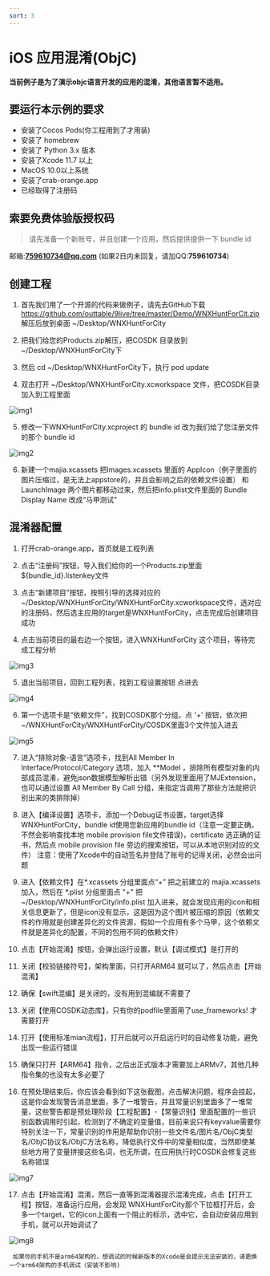 ```yaml
---
sort: 3
---
```

# iOS 应用混淆(ObjC)
**当前例子是为了演示objc语言开发的应用的混淆，其他语言暂不适用。**

## 要运行本示例的要求
- 安装了Cocos Pods(你工程用到了才用装)
- 安装了 homebrew
- 安装了 Python 3.x 版本
- 安装了Xcode 11.7 以上
- MacOS 10.0以上系统
- 安装了crab-orange.app
- 已经取得了注册码

## 索要免费体验版授权码
>请先准备一个新账号，并且创建一个应用，然后提供提供一下 bundle id
>

邮箱:**759610734@qq.com** (如果2日内未回复，请加QQ:**759610734**)

## 创建工程
1. 首先我们用了一个开源的代码来做例子，请先去GitHub下载 https://github.com/outtable/9live/tree/master/Demo/WNXHuntForCit.zip 解压后放到桌面 ~/Desktop/WNXHuntForCity

2. 把我们给您的Products.zip解压，把COSDK 目录放到 ~/Desktop/WNXHuntForCity下

3. 然后 cd ~/Desktop/WNXHuntForCity下，执行  pod update

4. 双击打开 ~/Desktop/WNXHuntForCity.xcworkspace 文件，把COSDK目录加入到工程里面 
>
![img1](http://m.qpic.cn/psc?/V51E5kN14aJcIX2j9YpC3rIJsV2taSpE/bqQfVz5yrrGYSXMvKr.cqXnCOJv*ULNg0eOy679aBTkR1.bCwacDku6THY1d*jicLgO75MXLFQ.CW3c0*2OIIIqJ.3GhqY5whWn8FZR6Reo!/mnull&bo=QALMAAAAAAADB6w!&rf=photolist&t=5)

5. 修改一下WNXHuntForCity.xcproject 的 bundle id 改为我们给了您注册文件的那个 bundle id
>
 ![img2](http://m.qpic.cn/psc?/V51E5kN14aJcIX2j9YpC3rIJsV2taSpE/bqQfVz5yrrGYSXMvKr.cqbg.7ms8eqlBYZjBJE52k56PqIuhSe7bLbIUagvBrcEW1dt8xtxwRxgN7vX0NCPQ*aMwX9InluV7hSpdJONFx2U!/mnull&bo=5ANIAQAAAAADB4w!&rf=photolist&t=5)

6. 新建一个majia.xcassets 把Images.xcassets 里面的 AppIcon（例子里面的图片压缩过，是无法上appstore的，并且会影响之后的依赖文件设置） 和 LaunchImage 两个图片都移动过来，然后把info.plist文件里面的 Bundle Display Name 改成“马甲测试"

## 混淆器配置
1. 打开crab-orange.app，首页就是工程列表

2. 点击“注册码”按钮，导入我们给你的一个Products.zip里面${bundle_id}.listenkey文件

3. 点击“新建项目”按钮，按照引导的选择对应的~/Desktop/WNXHuntForCity/WNXHuntForCity.xcworkspace文件，选对应的注册码，然后选主应用的target是WNXHuntForCity，点击完成后创建项目成功

4. 点击当前项目的最右边一个按钮，进入WNXHuntForCity 这个项目，等待完成工程分析
>
![img3](http://m.qpic.cn/psc?/V51E5kN14aJcIX2j9YpC3rIJsV2taSpE/bqQfVz5yrrGYSXMvKr.cqRPjDivT3gyNU3.uY15rfAItY*LSj.EPvDaWTbtb6Hfp*pcRt6zq6UqHBsHmj2fRGWS*I6oNNm8*CV0EqHHISak!/mnull&bo=JAJ.AQAAAAADB3s!&rf=photolist&t=5)

5. 退出当前项目，回到工程列表，找到工程设置按钮 点进去
>
![img4](http://m.qpic.cn/psc?/V51E5kN14aJcIX2j9YpC3rIJsV2taSpE/bqQfVz5yrrGYSXMvKr.cqb6bJCGDQn.DH*t2gF9rMbVXWvFGbLsSRQV2lbOn0eu2bKKmOCY8kv3U9I0gfzbNXGe4pV5EbShpVcrI4vkf*UI!/mnull&bo=pgGiAAAAAAADByc!&rf=photolist&t=5)

6. 第一个选项卡是“依赖文件”，找到COSDK那个分组，点 '+' 按钮，依次把~/WNXHuntForCity/WNXHuntForCity/COSDK里面3个文件加入进去
>
![img5](http://m.qpic.cn/psc?/V51E5kN14aJcIX2j9YpC3rIJsV2taSpE/TmEUgtj9EK6.7V8ajmQrEC*do*CM*LxyKDUGF*39*dXopHyafmF1otkP6Oz8hR899Lai9l0wAaa.u6GJni60sSJSv75B*MiAqQoc.FiVZp8!/b&bo=0ANuAQAAAAADF44!&rf=viewer_4)

7. 进入“排除对象-语言”选项卡，找到All Member In Interface/Protocol/Category 选项，加入 **Model ，排除所有模型对象的内部成员混淆，避免json数据模型解析出错（另外发现里面用了MJExtension，也可以通过设置 All Member By Call 分组，来指定当调用了那些方法就把识别出来的类排除掉）

8. 进入【编译设置】选项卡，添加一个Debug证书设置，target选择WNXHuntForCity，bundle id使用您新应用的bundle id（注意一定要正确，不然会影响查找本地 mobile provision file文件错误)，certificate 选正确的证书，然后点 mobile provision file 旁边的搜索按钮，可以从本地识别对应的文件） 注意：使用了Xcode中的自动签名并登陆了账号的记得关闭，必然会出问题

9. 进入【依赖文件】在*.xcassets 分组里面点“+” 把之前建立的 majia.xcassets 加入，然后在 *.plist 分组里面点 "+" 把 ~/Desktop/WNXHuntForCity/info.plist 加入进来，就会发现应用的icon和相关信息更新了，但是icon没有显示，这是因为这个图片被压缩的原因（依赖文件的作用就是创建差异化的文件资源，假如一个应用有多个马甲，这个依赖文件就是差异化的配置，不同的包用不同的依赖文件）

10. 点击【开始混淆】按钮，会弹出运行设置，默认【调试模式】是打开的

11. 关闭【校验链接符号】，架构里面，只打开ARM64 就可以了，然后点击【开始混淆】

12. 确保【swift混编】是关闭的，没有用到混编就不需要了

13. 关闭【使用COSDK动态库】，只有你的podfile里面用了use_frameworks! 才需要打开

14. 打开【使用标准mian流程】，打开后就可以开启运行时的自动修复功能，避免出现一些运行错误

15. 确保只打开【ARM64】指令，之后出正式版本才需要加上ARMv7，其他几种指令集的也没有太多必要了

16. 在预处理结束后，你应该会看到如下这张截图，点击解决问题，程序会挂起，这是你会发现警告消息里面，多了一堆警告，并且常量识别里面多了一堆常量，这些警告都是预处理阶段【工程配置】-【常量识别】里面配置的一些识别函数调用时引起，检测到了不确定的变量值，目前来说只有keyvalue需要你特别关注一下，常量识别的作用是帮助你识别一些文件名/图片名/ObjC类型名/ObjC协议名/ObjC方法名称，降低执行文件中的常量相似度，当然即使某些地方用了变量拼接这些名词，也无所谓，在应用执行时COSDK会修复这些名称错误
>
![img7](http://m.qpic.cn/psc?/V51E5kN14aJcIX2j9YpC3rIJsV2taSpE/bqQfVz5yrrGYSXMvKr.cqdFrsBTxUKChxwDcAwETzEK.4ITuAiz7AGBxXRh..a183V*dZlgh*OOxNZFBOh2E56VtuXgAvQLUiDbAZn1Z2Qg!/mnull&bo=0AHIAAAAAAADBzs!&rf=photolist&t=5)

17. 点击【开始混淆】混淆，然后一直等到混淆器提示混淆完成，点击【打开工程】按钮，准备运行应用，会发现 WNXHuntForCity那个下拉框打开后，会多一个target，它的icon上面有一个阻止的标示，选中它，会自动安装应用到手机，就可以开始调试了
>
![img8](http://m.qpic.cn/psc?/V51E5kN14aJcIX2j9YpC3rIJsV2taSpE/bqQfVz5yrrGYSXMvKr.cqRvFfSMP5d1IBbctnzN6yvBukVMEj6NYCnS*mRF3oCBjEJTAUh3J60aJTWk8HAXqhb7d221ki5tWoJstj*msRWo!/mnull&bo=rAK8AAAAAAADBzA!&rf=photolist&t=5)

```tip
 如果你的手机不是arm64架构的，想调试的时候新版本的Xcode是会提示无法安装的，请更换一个arm64架构的手机调试（安装不影响)
```

